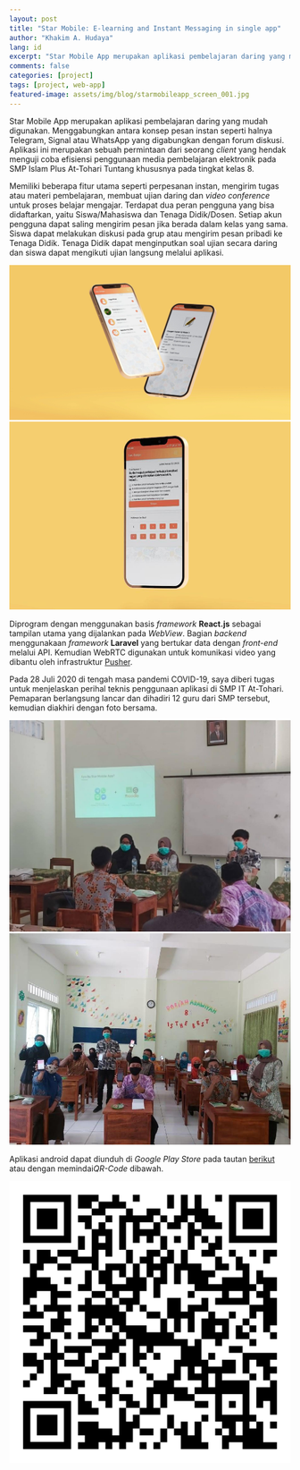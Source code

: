 ```yaml
---
layout: post
title: "Star Mobile: E-learning and Instant Messaging in single app"
author: "Khakim A. Hudaya"
lang: id
excerpt: "Star Mobile App merupakan aplikasi pembelajaran daring yang mudah digunakan. Menggabungkan antara konsep pesan instan seperti halnya Telegram, Signal atau WhatsApp yang digabungkan dengan forum diskusi (seperti Moddle). Memiliki beberapa fitur utama seperti perpesanan instan, mengirim tugas atau materi pembelajaran, membuat ujian daring dan video conference untuk proses belajar mengajar. Terdapat dua peran pengguna yang bisa didaftarkan, yaitu Siswa/Mahasiswa dan Tenaga Didik/Dosen. Setiap akun pengguna dapat saling mengirim pesan jika berada dalam kelas yang sama. Siswa dapat melakukan diskusi pada grup atau mengirim pesan pribadi ke Tenaga Didik.  Tenaga Didik dapat menginputkan soal ujian secara daring dan siswa dapat mengikuti ujian langsung melalui aplikasi."
comments: false
categories: [project]
tags: [project, web-app]
featured-image: assets/img/blog/starmobileapp_screen_001.jpg
---
```



Star Mobile App merupakan aplikasi pembelajaran daring yang mudah digunakan. Menggabungkan antara konsep pesan instan seperti halnya Telegram, Signal atau WhatsApp yang digabungkan dengan forum diskusi. Aplikasi ini merupakan sebuah permintaan dari seorang *client* yang hendak menguji coba efisiensi penggunaan media pembelajaran elektronik pada SMP Islam Plus At-Tohari Tuntang khususnya pada tingkat kelas 8.

Memiliki beberapa fitur utama seperti perpesanan instan, mengirim tugas atau materi pembelajaran, membuat ujian daring dan *video conference* untuk proses belajar mengajar. Terdapat dua peran pengguna yang bisa didaftarkan, yaitu Siswa/Mahasiswa dan Tenaga Didik/Dosen. Setiap akun pengguna dapat saling mengirim pesan jika berada dalam kelas yang sama. Siswa dapat melakukan diskusi pada grup atau mengirim pesan pribadi ke Tenaga Didik.  Tenaga Didik dapat menginputkan soal ujian secara daring dan siswa dapat mengikuti ujian langsung melalui aplikasi.

<img src="/assets/img/blog/starmobileapp_screen_001.jpg" title="Tangkapan layar pada Halaman Utama - Star Mobile App" class="img">
<img src="/assets/img/blog/starmobileapp_screen_002.jpg" title="Tangkapan layar pada Menu Ujian Daring - Star Mobile App" class="img">

Diprogram dengan menggunakan basis *framework* **React.js** sebagai tampilan utama yang dijalankan pada *WebView*. Bagian *backend* menggunakaan *framework* **Laravel** yang bertukar data dengan *front-end* melalui API. Kemudian WebRTC digunakan untuk komunikasi video yang dibantu oleh infrastruktur <a href="https://pusher.com/" target="_blank">Pusher</a>.

Pada 28 Juli 2020 di tengah masa pandemi COVID-19, saya diberi tugas untuk menjelaskan perihal teknis penggunaan aplikasi di SMP IT At-Tohari. Pemaparan berlangsung lancar dan dihadiri 12 guru dari SMP tersebut, kemudian diakhiri dengan foto bersama. 

<img src="/assets/img/blog/starmobileapp_004.jpg" title="Menjelaskan Teknis Penggunaan Star Mobile App" class="img">
<img src="/assets/img/blog/starmobileapp_003.jpg" title="Foto bersama guru SMP IT Plus At-Tohari Tuntang" class="img">

Aplikasi android dapat diunduh di *Google Play Store* pada tautan <a href="https://play.google.com/store/apps/details?id=com.melonkotak.onefunlearn" target="_blank">berikut</a> atau dengan memindai*QR-Code* dibawah. 


<p class="text-center">
<img src="/assets/img/blog/barcode_starmobileapp.png" title="Scan untuk meng-install aplikasi android - Star Mobile App" class="qr-code">
</p>
